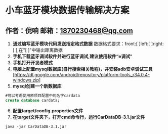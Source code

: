 # 小车蓝牙模块数据传输解决方案

作者：倪响  邮箱：1870230468@qq.com
---
1. __通过编写蓝牙模块代码发送指定格式数据__
    数据格式要求：front:[ ]left:[ ]right:[ ],在"[ ]"中输出距离数据
2. __手机下载蓝牙调试软件并进行蓝牙调试,建议使用软件“e调试"__
3. __手机打开开发者模式__
4. __电脑上配置mysql数据库(自行搜索相关教程)，并安装adb安卓调试工具__
   [https://dl.google.com/android/repository/platform-tools_r34.0.4-windows.zip]
5. __mysql创建一个新数据库__
```sql
#可以考虑使用原项目配置中的名字cardata
create database cardata;
```
6. __配置target/config.properties文件__
7. __在target文件夹下，打开cmd命令行，运行CarDataDB-3.1.jar文件__
```
java -jar CarDataDB-3.1.jar
```